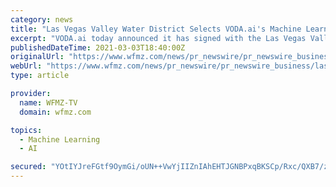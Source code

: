 ```yaml
---
category: news
title: "Las Vegas Valley Water District Selects VODA.ai's Machine Learning to Support Decision-Making"
excerpt: "VODA.ai today announced it has signed with the Las Vegas Valley Water District as their exclusive provider of artificial intelligence and machine learning decision"
publishedDateTime: 2021-03-03T18:40:00Z
originalUrl: "https://www.wfmz.com/news/pr_newswire/pr_newswire_business/las-vegas-valley-water-district-selects-voda-ais-machine-learning-to-support-decision-making/article_c1237cc3-1b55-5bf4-89f5-0c8e9b109ea1.html"
webUrl: "https://www.wfmz.com/news/pr_newswire/pr_newswire_business/las-vegas-valley-water-district-selects-voda-ais-machine-learning-to-support-decision-making/article_c1237cc3-1b55-5bf4-89f5-0c8e9b109ea1.html"
type: article

provider:
  name: WFMZ-TV
  domain: wfmz.com

topics:
  - Machine Learning
  - AI

secured: "YOtIYJreFGtf9OymGi/oUN++VwYjIIZnIAhEHTJGNBPxqBKSCp/Rxc/QXB7/zHj2BEbi/XPzYUoskmMg53dqLFG/zvK/8soKVoHrJiUB/ghjAbY3+4hLzc5hzTUu0gJgOYg0d+wJ6VPfjNbF4TNEparCj7DDql/O6z8+JG6wVi3AaVfwvQu7rhLIbfpI4ta31QUk9U6jyoSDU3TfICBx/z2Zrf4aDx/btaB27ICXA9OygIB2bqOTpug4Wdb4lP72WrMoOxs1ThY4ccVEq6Aiu0YWwXbXvQSP1OahTGiNJAzje3mKbRmsf1HQBPaFrLx5CcT8H8LDCX9TC2A5Zth/Zcfr8XtVnFdAhuDdvbS4bSg=;rLQ9QhRp3GfsdoX19YNSbw=="
---
```


